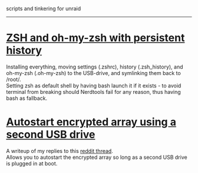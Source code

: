 scripts and tinkering for unraid

--- 
  
  
  
# [ZSH and oh-my-zsh with persistent history](https://github.com/Lanjelin/unraid/tree/main/zsh-omz-persistent#zsh-and-oh-my-zsh-with-persistent-history)

Installing everything, moving settings (.zshrc), history (.zsh_history), and oh-my-zsh (.oh-my-zsh) to the USB-drive, and symlinking them back to /root/.  
Setting zsh as default shell by having bash launch it if it exists - to avoid terminal from breaking should Nerdtools fail for any reason, thus having bash as fallback.  

# [Autostart encrypted array using a second USB drive](https://github.com/Lanjelin/unraid/tree/main/usb-autostart-encrypted#autostart-encrypted-array-using-a-second-usb-drive)

A writeup of my replies to this [reddit thread](https://www.reddit.com/r/unRAID/comments/10rwfp9/ideas_for_a_wife_friendly_encrypted_array_startup/).  
Allows you to autostart the encrypted array so long as a second USB drive is plugged in at boot.
